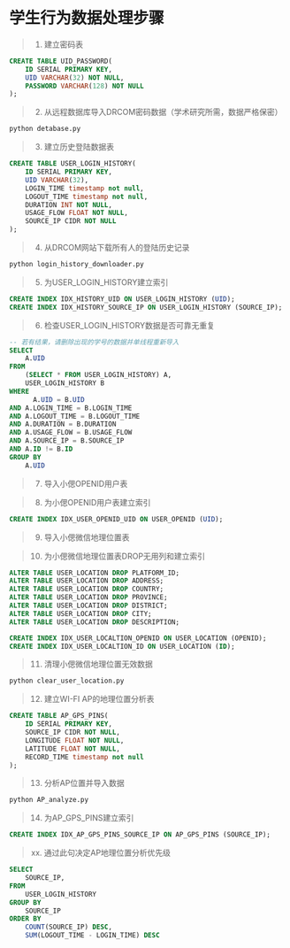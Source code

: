 # 学生行为数据处理步骤

> 1. 建立密码表
```sql
CREATE TABLE UID_PASSWORD(
	ID SERIAL PRIMARY KEY,
	UID VARCHAR(32) NOT NULL,
	PASSWORD VARCHAR(128) NOT NULL
);
```

> 2. 从远程数据库导入DRCOM密码数据（学术研究所需，数据严格保密）
```bash
python detabase.py
```

> 3. 建立历史登陆数据表
```sql
CREATE TABLE USER_LOGIN_HISTORY(
	ID SERIAL PRIMARY KEY,
	UID VARCHAR(32),
	LOGIN_TIME timestamp not null,
	LOGOUT_TIME timestamp not null,
	DURATION INT NOT NULL,
	USAGE_FLOW FLOAT NOT NULL,
	SOURCE_IP CIDR NOT NULL
);
```

> 4. 从DRCOM网站下载所有人的登陆历史记录
```bash
python login_history_downloader.py
```

> 5. 为USER_LOGIN_HISTORY建立索引
```sql
CREATE INDEX IDX_HISTORY_UID ON USER_LOGIN_HISTORY (UID);
CREATE INDEX IDX_HISTORY_SOURCE_IP ON USER_LOGIN_HISTORY (SOURCE_IP);
```

> 6. 检查USER_LOGIN_HISTORY数据是否可靠无重复
```sql
-- 若有结果，请删除出现的学号的数据并单线程重新导入
SELECT
	A.UID
FROM
	(SELECT * FROM USER_LOGIN_HISTORY) A,
	USER_LOGIN_HISTORY B
WHERE
	  A.UID = B.UID
AND A.LOGIN_TIME = B.LOGIN_TIME
AND A.LOGOUT_TIME = B.LOGOUT_TIME
AND A.DURATION = B.DURATION
AND A.USAGE_FLOW = B.USAGE_FLOW
AND A.SOURCE_IP = B.SOURCE_IP
AND A.ID != B.ID
GROUP BY
    A.UID
```

> 7. 导入小偲OPENID用户表

> 8. 为小偲OPENID用户表建立索引
```sql
CREATE INDEX IDX_USER_OPENID_UID ON USER_OPENID (UID);
```
> 9. 导入小偲微信地理位置表

> 10. 为小偲微信地理位置表DROP无用列和建立索引
```sql
ALTER TABLE USER_LOCATION DROP PLATFORM_ID;
ALTER TABLE USER_LOCATION DROP ADDRESS;
ALTER TABLE USER_LOCATION DROP COUNTRY;
ALTER TABLE USER_LOCATION DROP PROVINCE;
ALTER TABLE USER_LOCATION DROP DISTRICT;
ALTER TABLE USER_LOCATION DROP CITY;
ALTER TABLE USER_LOCATION DROP DESCRIPTION;

CREATE INDEX IDX_USER_LOCALTION_OPENID ON USER_LOCATION (OPENID);
CREATE INDEX IDX_USER_LOCALTION_ID ON USER_LOCATION (ID);
```

> 11. 清理小偲微信地理位置无效数据
```bash
python clear_user_location.py
```

> 12. 建立WI-FI AP的地理位置分析表
```sql
CREATE TABLE AP_GPS_PINS(
	ID SERIAL PRIMARY KEY,
	SOURCE_IP CIDR NOT NULL,
	LONGITUDE FLOAT NOT NULL,
	LATITUDE FLOAT NOT NULL,
	RECORD_TIME timestamp not null
);
```

> 13. 分析AP位置并导入数据
```bash
python AP_analyze.py
```

> 14. 为AP_GPS_PINS建立索引
```sql
CREATE INDEX IDX_AP_GPS_PINS_SOURCE_IP ON AP_GPS_PINS (SOURCE_IP);
```





> xx. 通过此句决定AP地理位置分析优先级
```sql
SELECT
	SOURCE_IP,
FROM
	USER_LOGIN_HISTORY
GROUP BY
	SOURCE_IP
ORDER BY
	COUNT(SOURCE_IP) DESC,
	SUM(LOGOUT_TIME - LOGIN_TIME) DESC
```